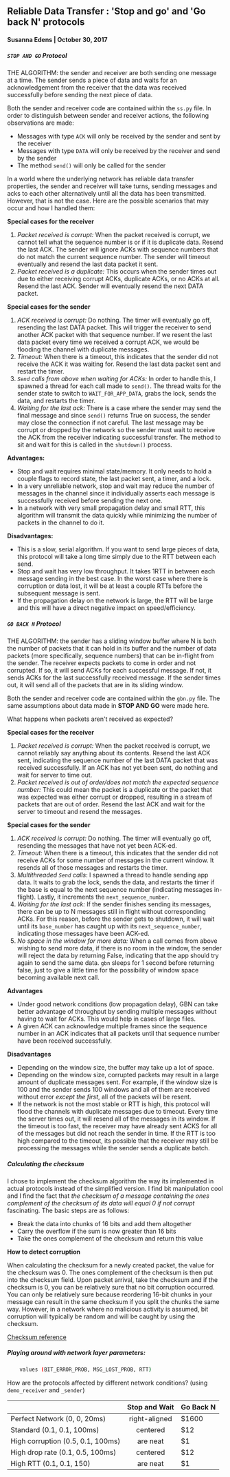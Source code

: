 ## Reliable Data Transfer : 'Stop and go' and 'Go back N' protocols
#### Susanna Edens | October 30, 2017

##### `STOP AND GO` Protocol
THE ALGORITHM: the sender and receiver are both sending one message at a time. The sender sends a piece of data and waits for an acknowledgement from the receiver that the data was received successfully before sending the next piece of data.

Both the sender and receiver code are contained within the `ss.py` file. In order to distinguish between sender and receiver actions, the following observations are made:
- Messages with type `ACK` will only be received by the sender and sent by the receiver
- Messages with type `DATA` will only be received by the receiver and send by the sender
- The method `send()` will only be called for the sender

In a world where the underlying network has reliable data transfer properties, the sender and receiver will take turns, sending messages and acks to each other alternatively until all the data has been transmitted. However, that is not the case. Here are the possible scenarios that may occur and how I handled them:

**Special cases for the receiver**
  1. _Packet received is corrupt:_ When the packet received is corrupt, we cannot tell what the sequence number is or if it is duplicate data. Resend the last ACK. The sender will ignore ACKs with sequence numbers that do not match the current sequence number. The sender will timeout eventually and resend the last data packet it sent.
  1. _Packet received is a duplicate:_ This occurs when the sender times out due to either receiving corrupt ACKs, duplicate ACKs, or no ACKs at all. Resend the last ACK. Sender will eventually resend the next DATA packet.

**Special cases for the sender**
  1. _ACK received is corrupt:_ Do nothing. The timer will eventually go off, resending the last DATA packet. This will trigger the receiver to send another ACK packet with that sequence number. If we resent the last data packet every time we received a corrupt ACK, we would be flooding the channel with duplicate messages.
  1. _Timeout:_ When there is a timeout, this indicates that the sender did not receive the ACK it was waiting for. Resend the last data packet sent and restart the timer.
  1. _`Send` calls from above when waiting for ACKs:_ In order to handle this, I spawned a thread for each call made to `send()`. The thread waits for the sender state to switch to `WAIT_FOR_APP_DATA`, grabs the lock, sends the data, and restarts the timer.
  1. _Waiting for the last ack:_ There is a case where the sender may send the final message and since `send()` returns True on success, the sender may close the connection if not careful. The last message may be corrupt or dropped by the network so the sender must wait to receive the ACK from the receiver indicating successful transfer. The method to sit and wait for this is called in the `shutdown()` process.

**Advantages:**
- Stop and wait requires minimal state/memory. It only needs to hold a couple flags to record state, the last packet sent, a timer, and a lock.
- In a very unreliable network, stop and wait may reduce the number of messages in the channel since it individually asserts each message is successfully received before sending the next one.
- In a network with very small propagation delay and small RTT, this algorithm will transmit the data quickly while minimizing the number of packets in the channel to do it.

**Disadvantages:**
- This is a slow, serial algorithm. If you want to send large pieces of data, this protocol will take a long time simply due to the RTT between each send.
- Stop and wait has very low throughput. It takes 1RTT in between each message sending in the best case. In the worst case where there is corruption or data lost, it will be at least a couple RTTs before the subsequent message is sent.
- If the propagation delay on the network is large, the RTT will be large and this will have a direct negative impact on speed/efficiency.


##### `GO BACK N` Protocol
THE ALGORITHM: the sender has a sliding window buffer where N is both the number of packets that it can hold in its buffer and the number of data packets (more specifically, sequence numbers) that can be in-flight from the sender. The receiver expects packets to come in order and not corrupted. If so, it will send ACKs for each successful message. If not, it sends ACKs for the last successfully received message. If the sender times out, it will send all of the packets that are in its sliding window.

Both the sender and receiver code are contained within the `gbn.py` file. The same assumptions about data made in **STOP AND GO** were made here.

What happens when packets aren't received as expected?

**Special cases for the receiver**
  1. _Packet received is corrupt:_ When the packet received is corrupt, we cannot reliably say anything about its contents. Resend the last ACK sent, indicating the sequence number of the last DATA packet that was received successfully. If an ACK has not yet been sent, do nothing and wait for server to time out.
  1. _Packet received is out of order/does not match the expected sequence number:_  This could mean the packet is a duplicate or the packet that was expected was either corrupt or dropped, resulting in a stream of packets that are out of order. Resend the last ACK and wait for the server to timeout and resend the messages.

**Special cases for the sender**
  1. _ACK received is corrupt:_ Do nothing. The timer will eventually go off, resending the messages that have not yet been ACK-ed.
  1. _Timeout:_ When there is a timeout, this indicates that the sender did not receive ACKs for some number of messages in the current window. It resends all of those messages and restarts the timer.
  1. _Multithreaded `Send` calls_: I spawned a thread to handle sending app data. It waits to grab the lock, sends the data, and restarts the timer if the base is equal to the next sequence number (indicating messages in-flight). Lastly, it increments the `next_sequence_number`.
  1. _Waiting for the last ack:_ If the sender finishes sending its messages, there can be up to N messages still in flight without corresponding ACKs. For this reason, before the sender gets to shutdown, it will wait until its `base_number` has caught up with its `next_sequence_number`, indicating those messages have been ACK-ed.
  1. _No space in the window for more data:_ When a call comes from above wishing to send more data, if there is no room in the window, the sender will reject the data by returning False, indicating that the app should try again to send the same data. `gbn` sleeps for 1 second before returning false, just to give a little time for the possibility of window space becoming available next call.


**Advantages**
- Under good network conditions (low propagation delay), GBN can take better advantage of throughput by sending multiple messages without having to wait for ACKs. This would help in cases of large files.
- A given ACK can acknowledge multiple frames since the sequence number in an ACK indicates that all packets until that sequence number have been received successfully.

**Disadvantages**
- Depending on the window size, the buffer may take up a lot of space.
- Depending on the window size, corrupted packets may result in a large amount of duplicate messages sent. For example, if the window size is 100 and the sender sends 100 windows and all of them are received without error _except the first_, all of the packets will be resent.
- If the network is not the most stable or RTT is high, this protocol will flood the channels with duplicate messages due to timeout. Every time the server times out, it will resend all of the messages in its window. If the timeout is too fast, the receiver may have already sent ACKS for all of the messages but did not reach the sender in time. If the RTT is too high compared to the timeout, its possible that the receiver may still be processing the messages while the sender sends a duplicate batch.


##### Calculating the checksum
I chose to implement the checksum algorithm the way its implemented in actual protocols instead of the simplified version. I find bit manipulation cool and I find the fact that _the checksum of a message containing the ones complement of the checksum of its data will equal 0 if not corrupt_ fascinating. The basic steps are as follows:
- Break the data into chunks of 16 bits and add them altogether
- Carry the overflow if the sum is now greater than 16 bits
- Take the ones complement of the checksum and return this value

**How to detect corruption**

When calculating the checksum for a newly created packet, the value for the checksum was 0. The ones complement of the checksum is then put into the checksum field. Upon packet arrival, take the checksum and if the checksum is 0, you can be relatively sure that no bit corruption occurred. You can only be relatively sure because reordering 16-bit chunks in your message can result in the same checksum if you split the chunks the same way. However, in a network where no malicious activity is assumed, bit corruption will typically be random and will be caught by using the checksum.

[Checksum reference](http://www.roman10.net/2011/11/27/how-to-calculate-iptcpudp-checksumpart-1-theory/)


##### Playing around with network layer parameters:
```bash
    values (BIT_ERROR_PROB, MSG_LOST_PROB, RTT)
```

How are the protocols affected by different network conditions? (using `demo_receiver` and `_sender`)


|                                   | Stop and Wait | Go Back N  |
| -------------                     |:-------------:|:-----|
| Perfect Network (0, 0, 20ms)      | right-aligned | $1600 |
| Standard (0.1, 0.1, 100ms)        | centered      |   $12 |
| High corruption (0.5, 0.1, 100ms) | are neat      |    $1 |
| High drop rate (0.1, 0.5, 100ms)  | centered      |   $12 |
| High RTT (0.1, 0.1, 150)          | are neat      |    $1 |